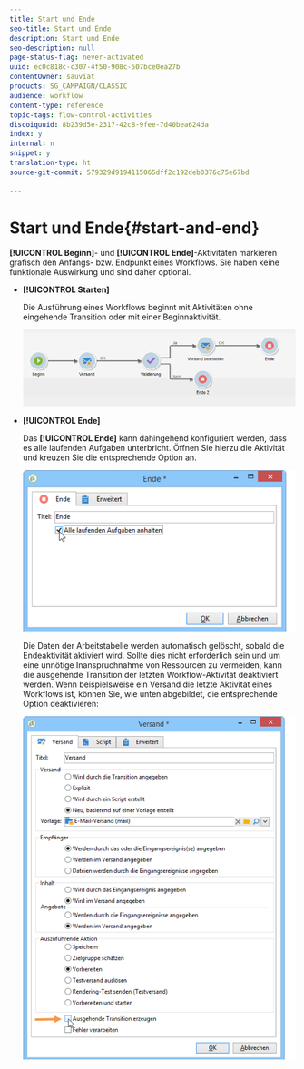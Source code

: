 ```yaml
---
title: Start und Ende
seo-title: Start und Ende
description: Start und Ende
seo-description: null
page-status-flag: never-activated
uuid: ec0c818c-c307-4f50-908c-507bce0ea27b
contentOwner: sauviat
products: SG_CAMPAIGN/CLASSIC
audience: workflow
content-type: reference
topic-tags: flow-control-activities
discoiquuid: 8b239d5e-2317-42c8-9fee-7d40bea624da
index: y
internal: n
snippet: y
translation-type: ht
source-git-commit: 579329d9194115065dff2c192deb0376c75e67bd

---
```



# Start und Ende{#start-and-end}

**[!UICONTROL Beginn]**- und **[!UICONTROL Ende]**-Aktivitäten markieren grafisch den Anfangs- bzw. Endpunkt eines Workflows. Sie haben keine funktionale Auswirkung und sind daher optional.

* **[!UICONTROL Starten]**

   Die Ausführung eines Workflows beginnt mit Aktivitäten ohne eingehende Transition oder mit einer Beginnaktivität.

   ![](assets/s_user_segmentation_start_stop.png)

* **[!UICONTROL Ende]**

   Das **[!UICONTROL Ende]** kann dahingehend konfiguriert werden, dass es alle laufenden Aufgaben unterbricht. Öffnen Sie hierzu die Aktivität und kreuzen Sie die entsprechende Option an.

   ![](assets/s_user_segmentation_end.png)

   Die Daten der Arbeitstabelle werden automatisch gelöscht, sobald die Endeaktivität aktiviert wird. Sollte dies nicht erforderlich sein und um eine unnötige Inanspruchnahme von Ressourcen zu vermeiden, kann die ausgehende Transition der letzten Workflow-Aktivität deaktiviert werden. Wenn beispielsweise ein Versand die letzte Aktivität eines Workflows ist, können Sie, wie unten abgebildet, die entsprechende Option deaktivieren:

   ![](assets/s_advuser_delivery_option_no_output.png)


